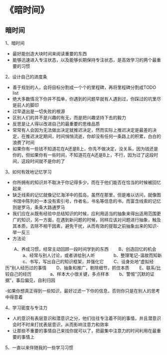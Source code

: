 # 《暗时间》
## 暗时间
1、暗时间

- 最好能创造大块时间来阅读重要的东西
- 能够迅速进入专注状态，以及能够长期保持专注状态，是高效学习的两个最重要的习惯

2、设计自己的进度条

- 善于规划的人，会将目标分割成一个个的里程碑，再将里程碑分割成TODO list
- 绝大多数情况下你并不孤单，你遇到的问题早就有人遇到过，你踩过的坑里尽是前人的脚印
- 过早退出是一切失败的根源
- 区别人们的并不是兴趣的有无，而是把兴趣坚持下去的毅力
- 反思是让人得以改进自己的最重要的思维品质
- 常常有人会因为无法做出决定就推迟决定，然而实际上推迟决定是最差的决定，在推迟决定期间，时间悄悄流逝，你却没有任何一条路上的积累，白白的浪费了时间
- 如果你有一些钱不知道花在A还是B上，你先不做决定，没关系，因为钱还是你的，但如果你有一些时间，不知道花在A还是B上，不行，因为过了这段时间，这段时间就不是你的了

3、如何有效地记忆学习

- 你所拥有的知识并不取决于你记得多少，而在于他们能否在恰当的时候被回忆起来
- 缺乏线索的记忆就像记忆海洋中的孤岛，虽然在那里，但是难以访问，就像图书馆中陈列的一本没有索引号，作者名，书名等信息的书，而富含线索的记忆则是罗马，条条大路通罗马
- 我们应在从既有经验中总结知识的时候，应利用适当的抽象来得出适用范围更广的知识，另一方面，在遇到新问题的时候，同样应该对问题进行抽象，触及其本质，去除不相干因素，避免干扰，从而有效的提取之前抽象出来的知识-举一反三
- 方法论

&emsp;&emsp;A、养成习惯，经常主动回顾一段时间学到的东西
&emsp;&emsp;B、创造回忆的机会
&emsp;&emsp;&emsp;&emsp;a、经常与别人讨论，或者讲给别人听
&emsp;&emsp;&emsp;&emsp;b、整理笔记-温故而知新
&emsp;&emsp;&emsp;&emsp;c、书写，写出自己的知识框架，并强化它
&emsp;&emsp;C、设身处地“虚拟经历”别人经历过的事情
&emsp;&emsp;D、抽象和推广，剔除细节，抓住本质
&emsp;&emsp;E、联系/比较自己的经历
&emsp;&emsp;&emsp;&emsp;a、样本大小很关键，多点样本
&emsp;&emsp;b、警惕“沉默的证据”，事后偏见，自利归因

-如果你想真正得到一些知识，最好过滤一下你的信息，否则你只是在别人的思考中得意着

4、学习密度与专注力

- 人的意识有表层意识和潜意识之分，他们往往专注着不同的事情，并且潜意识会时不时来打扰表层意识，从而影响注意力和效率
- 让那些不重要的事情自己来找你就可以了，把最集中注意力的时间利用在最重要的事情上

5、一直以来伴随我的一些学习习惯
